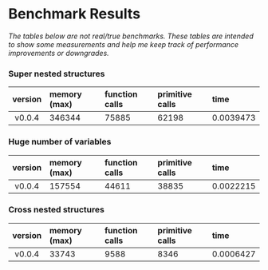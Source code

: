 # Benchmark Results

_The tables below are not real/true benchmarks.
These tables are intended to show some measurements and help me keep track of performance improvements or downgrades._

### Super nested structures

| version | memory (max) | function calls | primitive calls | time      |
|:-------:|:-------------|:---------------|:----------------|:----------|
| v0.0.4  | 346344       | 75885          | 62198           | 0.0039473 |

### Huge number of variables

| version | memory (max) | function calls | primitive calls | time      |
|:-------:|:-------------|:---------------|:----------------|:----------|
| v0.0.4  | 157554       | 44611          | 38835           | 0.0022215 |

### Cross nested structures

| version | memory (max) | function calls | primitive calls | time      |
|:-------:|:-------------|:---------------|:----------------|:----------|
| v0.0.4  | 33743        | 9588           | 8346            | 0.0006427 |


